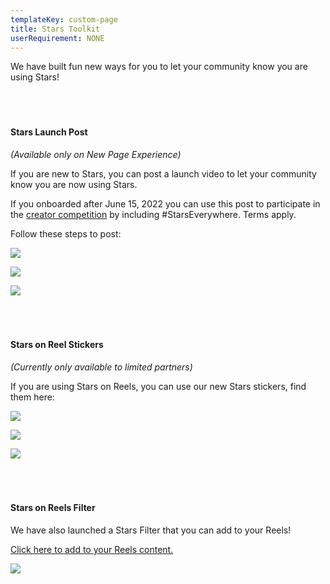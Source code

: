 ```yaml
---
templateKey: custom-page
title: Stars Toolkit
userRequirement: NONE
---
```

<div class="stars-toolkit">

We have built fun new ways for you to let your community know you are using Stars!

#### **<br><br><br>Stars Launch Post**

*(Available only on New Page Experience)*

If you are new to Stars, you can post a launch video to let your community know you are now using Stars.

If you onboarded after June 15, 2022 you can use this post to participate in the <a href="https://starsfest2022.fnvirtual.app/creator-competition" target="_blank">creator competition</a> by including #StarsEverywhere. Terms apply.

Follow these steps to post:

<div class="image-row">

![](/img/SF22-StarsTooklit-LaunchPost-1.png)

![](/img/SF22-StarsTooklit-LaunchPost-2.png)

![](/img/SF22-StarsTooklit-LaunchPost-3.png)

</div>

#### **<br><br><br>Stars on Reel Stickers**

*(Currently only available to limited partners)*

If you are using Stars on Reels, you can use our new Stars stickers, find them here: <br>

<div class="image-row">

![](/img/SF22-StarsTooklit-Stickers-1.png)

![](/img/SF22-StarsTooklit-Stickers-2.png)

![](/img/SF22-StarsTooklit-Stickers-3.png)

</div>


#### **<br><br><br>Stars on Reels Filter**  

We have also launched a Stars Filter that you can add to your Reels!

<a href="https://www.facebook.com/fbcameraeffects/tryit/385574190198163/" target="_blank">Click here to add to your Reels content.</a><br>

<div class="image-row">

![](/img/SF22-StarsToolkit-Filter.gif)

</div>

<div>